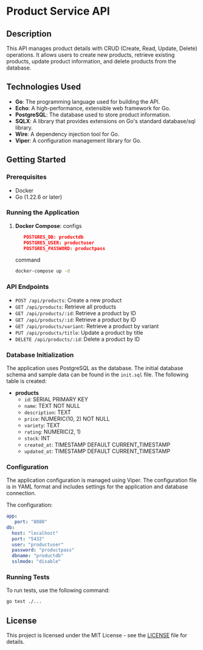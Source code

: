 # Product Service API

## Description
This API manages product details with CRUD (Create, Read, Update, Delete) operations. It allows users to create new products, retrieve existing products, update product information, and delete products from the database.

## Technologies Used
- **Go**: The programming language used for building the API.
- **Echo**: A high-performance, extensible web framework for Go.
- **PostgreSQL**: The database used to store product information.
- **SQLX**: A library that provides extensions on Go's standard database/sql library.
- **Wire**: A dependency injection tool for Go.
- **Viper**: A configuration management library for Go.

## Getting Started

### Prerequisites
- Docker
- Go (1.22.6 or later)

### Running the Application

1. **Docker Compose**:
   configs
   ```json
      POSTGRES_DB: productdb 
      POSTGRES_USER: productuser
      POSTGRES_PASSWORD: productpass
   ````
   command
   ```bash
   docker-compose up -d
   ```


### API Endpoints

- `POST /api/products`: Create a new product
- `GET /api/products`: Retrieve all products
- `GET /api/products/:id`: Retrieve a product by ID
- `GET /api/products/:id`: Retrieve a product by ID
- `GET /api/products/variant`: Retrieve a product by variant
- `PUT /api/products/title`: Update a product by title
- `DELETE /api/products/:id`: Delete a product by ID

### Database Initialization
The application uses PostgreSQL as the database. The initial database schema and sample data can be found in the `init.sql` file. The following table is created:

- **products**
  - `id`: SERIAL PRIMARY KEY
  - `name`: TEXT NOT NULL
  - `description`: TEXT
  - `price`: NUMERIC(10, 2) NOT NULL
  - `variety`: TEXT
  - `rating`: NUMERIC(2, 1)
  - `stock`: INT
  - `created_at`: TIMESTAMP DEFAULT CURRENT_TIMESTAMP
  - `updated_at`: TIMESTAMP DEFAULT CURRENT_TIMESTAMP

### Configuration
The application configuration is managed using Viper. The configuration file is in YAML format and includes settings for the application and database connection.

The configuration: 
```yaml 
app: 
   port: "8080" 
db: 
  host: "localhost"
  port: "5432"
  user: "productuser"
  password: "productpass"
  dbname: "productdb"
  sslmode: "disable"
```

### Running Tests
To run tests, use the following command:
```bash
go test ./...
```
## License
This project is licensed under the MIT License - see the [LICENSE](LICENSE) file for details.